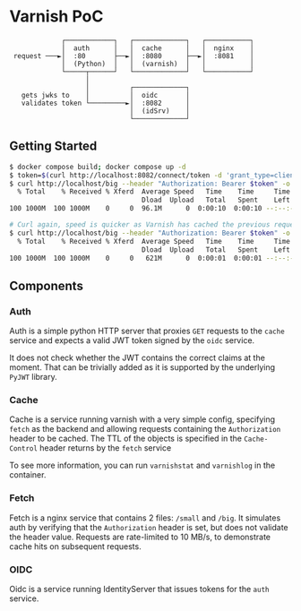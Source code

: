 # Varnish PoC

```
             ┌────────────┐   ┌─────────────┐   ┌───────────┐
             │  auth      │   │  cache      │   │  nginx    │
 request ───►│  :80       ├──►│  :8080      ├──►│  :8081    │
             │  (Python)  │   │  (varnish)  │   │           │
             └─────┬──────┘   └─────────────┘   └───────────┘
                   │
                   │          ┌─────────────┐
   gets jwks to    │          │  oidc       │
   validates token └─────────►│  :8082      │
                              │  (idSrv)    │
                              └─────────────┘

```

## Getting Started

``` bash
$ docker compose build; docker compose up -d
$ token=$(curl http://localhost:8082/connect/token -d 'grant_type=client_credentials&client_id=cache.client&client_secret=secret&scope=cache' | jq .access_token -r)
$ curl http://localhost/big --header "Authorization: Bearer $token" -o /dev/null
  % Total    % Received % Xferd  Average Speed   Time    Time     Time  Current
                                 Dload  Upload   Total   Spent    Left  Speed
100 1000M  100 1000M    0     0  96.1M      0  0:00:10  0:00:10 --:--:-- 96.3M

# Curl again, speed is quicker as Varnish has cached the previous request
$ curl http://localhost/big --header "Authorization: Bearer $token" -o /dev/null
  % Total    % Received % Xferd  Average Speed   Time    Time     Time  Current
                                 Dload  Upload   Total   Spent    Left  Speed
100 1000M  100 1000M    0     0   621M      0  0:00:01  0:00:01 --:--:--  622M
```

## Components

### Auth

Auth is a simple python HTTP server that proxies `GET` requests to the `cache` service and expects a valid JWT token signed by the `oidc` service.

It does not check whether the JWT contains the correct claims at the moment. That can be trivially added as it is supported by the underlying `PyJWT` library.

### Cache

Cache is a service running varnish with a very simple config, specifying `fetch` as the backend and allowing requests containing the `Authorization` header to be cached. The TTL of the objects is specified in the `Cache-Control` header returns by the `fetch` service

To see more information, you can run `varnishstat` and `varnishlog` in the container.

### Fetch

Fetch is a nginx service that contains 2 files: `/small` and `/big`. It simulates auth by verifying that the `Authorization` header is set, but does not validate the header value. Requests are rate-limited to 10 MB/s, to demonstrate cache hits on subsequent requests.

### OIDC

Oidc is a service running IdentityServer that issues tokens for the `auth` service.
